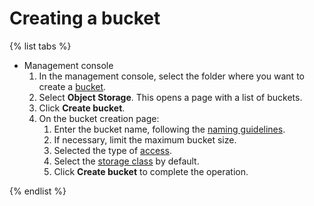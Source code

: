 # Creating a bucket

{% list tabs %}

- Management console
  1. In the management console, select the folder where you want to create a [bucket](../../concepts/bucket.md).
  1. Select **Object Storage**.
This opens a page with a list of buckets.
  1. Click **Create bucket**.
  1. On the bucket creation page:
      1. Enter the bucket name, following the [naming guidelines](../../concepts/bucket.md#naming).
      1. If necessary, limit the maximum bucket size.
      1. Selected the type of [access](../../concepts/bucket.md#bucket-access).
      1. Select the [storage class](../../concepts/storage-class.md) by default.
      1. Click **Create bucket** to complete the operation.

{% endlist %}

